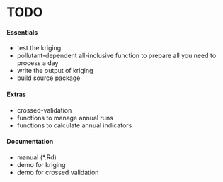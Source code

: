 TODO
====

#### Essentials

* test the kriging
* pollutant-dependent all-inclusive function to prepare all you need to process a day
* write the output of kriging
* build source package

#### Extras

* crossed-validation
* functions to manage annual runs
* functions to calculate annual indicators

#### Documentation

* manual (*.Rd)
* demo for kriging
* demo for crossed validation